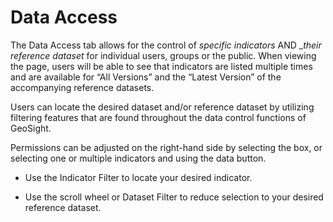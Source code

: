 
# Data Access

The Data Access tab allows for the control of _specific indicators_ AND __their reference dataset_ for individual users, groups or the public. When viewing the page, users will be able to see that indicators are listed multiple times and are available for “All Versions” and the “Latest Version” of the accompanying reference datasets. 

Users can locate the desired dataset and/or reference dataset by utilizing filtering features that are found throughout the data control functions of GeoSight.

Permissions can be adjusted on the right-hand side by selecting the box, or selecting one or multiple indicators and using the data button.

- Use the Indicator Filter to locate your desired indicator.

- Use the scroll wheel or Dataset Filter to reduce selection to your desired reference dataset.

